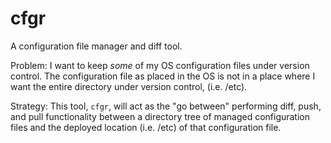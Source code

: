 # cfgr

A configuration file manager and diff tool.

Problem:  I want to keep *some* of my OS configuration files under
version control.  The configuration file as placed in the OS is not in
a place where I want the entire directory under version control,
(i.e. /etc).

Strategy:  This tool, `cfgr`, will act as the "go between" performing
diff, push, and pull functionality between a directory tree of managed
configuration files and the deployed location (i.e. /etc) of that
configuration file.
